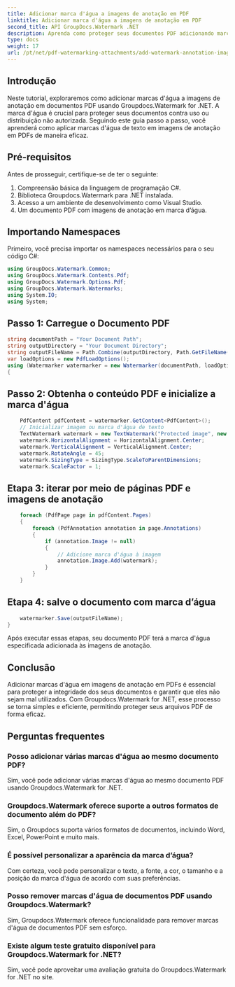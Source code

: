 ```yaml
---
title: Adicionar marca d'água a imagens de anotação em PDF
linktitle: Adicionar marca d'água a imagens de anotação em PDF
second_title: API GroupDocs.Watermark .NET
description: Aprenda como proteger seus documentos PDF adicionando marcas d’água às imagens de anotação usando Groupdocs.Watermark for .NET.
type: docs
weight: 17
url: /pt/net/pdf-watermarking-attachments/add-watermark-annotation-images-pdf/
---
```

## Introdução
Neste tutorial, exploraremos como adicionar marcas d'água a imagens de anotação em documentos PDF usando Groupdocs.Watermark for .NET. A marca d'água é crucial para proteger seus documentos contra uso ou distribuição não autorizada. Seguindo este guia passo a passo, você aprenderá como aplicar marcas d'água de texto em imagens de anotação em PDFs de maneira eficaz.
## Pré-requisitos
Antes de prosseguir, certifique-se de ter o seguinte:
1. Compreensão básica da linguagem de programação C#.
2. Biblioteca Groupdocs.Watermark para .NET instalada.
3. Acesso a um ambiente de desenvolvimento como Visual Studio.
4. Um documento PDF com imagens de anotação em marca d’água.

## Importando Namespaces
Primeiro, você precisa importar os namespaces necessários para o seu código C#:
```csharp
using GroupDocs.Watermark.Common;
using GroupDocs.Watermark.Contents.Pdf;
using GroupDocs.Watermark.Options.Pdf;
using GroupDocs.Watermark.Watermarks;
using System.IO;
using System;
```
## Passo 1: Carregue o Documento PDF
```csharp
string documentPath = "Your Document Path";
string outputDirectory = "Your Document Directory";
string outputFileName = Path.Combine(outputDirectory, Path.GetFileName(documentPath));
var loadOptions = new PdfLoadOptions();
using (Watermarker watermarker = new Watermarker(documentPath, loadOptions))
{
```
## Passo 2: Obtenha o conteúdo PDF e inicialize a marca d'água
```csharp
    PdfContent pdfContent = watermarker.GetContent<PdfContent>();
    // Inicializar imagem ou marca d'água de texto
    TextWatermark watermark = new TextWatermark("Protected image", new Font("Arial", 8));
    watermark.HorizontalAlignment = HorizontalAlignment.Center;
    watermark.VerticalAlignment = VerticalAlignment.Center;
    watermark.RotateAngle = 45;
    watermark.SizingType = SizingType.ScaleToParentDimensions;
    watermark.ScaleFactor = 1;
```
## Etapa 3: iterar por meio de páginas PDF e imagens de anotação
```csharp
    foreach (PdfPage page in pdfContent.Pages)
    {
        foreach (PdfAnnotation annotation in page.Annotations)
        {
            if (annotation.Image != null)
            {
                // Adicione marca d'água à imagem
                annotation.Image.Add(watermark);
            }
        }
    }
```
## Etapa 4: salve o documento com marca d’água
```csharp
    watermarker.Save(outputFileName);
}
```
Após executar essas etapas, seu documento PDF terá a marca d'água especificada adicionada às imagens de anotação.

## Conclusão
Adicionar marcas d'água em imagens de anotação em PDFs é essencial para proteger a integridade dos seus documentos e garantir que eles não sejam mal utilizados. Com Groupdocs.Watermark for .NET, esse processo se torna simples e eficiente, permitindo proteger seus arquivos PDF de forma eficaz.
## Perguntas frequentes
### Posso adicionar várias marcas d'água ao mesmo documento PDF?
Sim, você pode adicionar várias marcas d'água ao mesmo documento PDF usando Groupdocs.Watermark for .NET.
### Groupdocs.Watermark oferece suporte a outros formatos de documento além do PDF?
Sim, o Groupdocs suporta vários formatos de documentos, incluindo Word, Excel, PowerPoint e muito mais.
### É possível personalizar a aparência da marca d’água?
Com certeza, você pode personalizar o texto, a fonte, a cor, o tamanho e a posição da marca d'água de acordo com suas preferências.
### Posso remover marcas d'água de documentos PDF usando Groupdocs.Watermark?
Sim, Groupdocs.Watermark oferece funcionalidade para remover marcas d'água de documentos PDF sem esforço.
### Existe algum teste gratuito disponível para Groupdocs.Watermark for .NET?
Sim, você pode aproveitar uma avaliação gratuita do Groupdocs.Watermark for .NET no site.